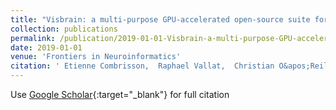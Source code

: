 ```yaml
---
title: "Visbrain: a multi-purpose GPU-accelerated open-source suite for multimodal brain data visualization"
collection: publications
permalink: /publication/2019-01-01-Visbrain-a-multi-purpose-GPU-accelerated-open-source-suite-for-multimodal-brain-data-visualization
date: 2019-01-01
venue: 'Frontiers in Neuroinformatics'
citation: ' Etienne Combrisson,  Raphael Vallat,  Christian O&apos;Reilly,  Mainak Jas,  Annalisa Pascarella,  Anne-lise Saive,  Thomas Thiery,  David Meunier,  Dmitrii Altukhov,  Tarek Lajnef,  Perrine Ruby,  Aymeric Guillot,  Karim Jerbi, &quot;Visbrain: a multi-purpose GPU-accelerated open-source suite for multimodal brain data visualization.&quot; Frontiers in Neuroinformatics, 2019.'
---
```

Use [Google Scholar](https://scholar.google.com/scholar?q=Visbrain:+a+multi+purpose+GPU+accelerated+open+source+suite+for+multimodal+brain+data+visualization){:target="_blank"} for full citation